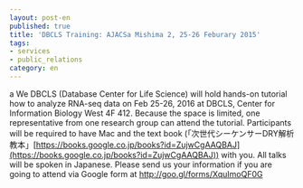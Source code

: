 ```yaml
---
layout: post-en
published: true
title: 'DBCLS Training: AJACSa Mishima 2, 25-26 Feburary 2015'
tags:
- services
- public_relations
category: en
---
```

a
We DBCLS (Database Center for Life Science) will hold hands-on tutorial how to analyze RNA-seq data on Feb 25-26, 2016 at DBCLS, Center for Information Biology West 4F 412. Because the space is limited, one representative from one research group can attend the tutorial. Participants will be required to have Mac and the text book (「次世代シーケンサーDRY解析教本」[https://books.google.co.jp/books?id=ZujwCgAAQBAJ](https://books.google.co.jp/books?id=ZujwCgAAQBAJ)) with you. All talks will be spoken in Japanese. Please send us your information
if you are going to attend via Google form at http://goo.gl/forms/XquImoQF0G